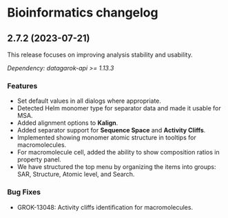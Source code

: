 # Bioinformatics changelog

## 2.7.2 (2023-07-21)

This release focuses on improving analysis stability and usability.

*Dependency: datagarok-api >= 1.13.3*

### Features

* Set default values in all dialogs where appropriate.
* Detected Helm monomer type for separator data and made it usable for MSA.
* Added alignment options to **Kalign**.
* Added separator support for **Sequence Space** and **Activity Cliffs**.
* Implemented showing monomer atomic structure in tooltips for macromolecules.
* For macromolecule cell, added the ability to show composition ratios in property panel.
* We have structured the top menu by organizing the items into groups: SAR, Structure, Atomic level, and Search. 

### Bug Fixes

* GROK-13048: Activity cliffs identification for macromolecules.
